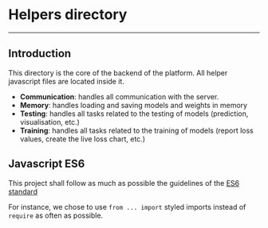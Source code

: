 # Helpers directory

---

## Introduction

This directory is the core of the backend of the platform. All helper javascript files are located inside it.

- **Communication**: handles all communication with the server.
- **Memory**: handles loading and saving models and weights in memory
- **Testing**: handles all tasks related to the testing of models (prediction, visualisation, etc.)
- **Training**: handles all tasks related to the training of models (report loss values, create the live loss chart, etc.)

## Javascript ES6

This project shall follow as much as possible the guidelines of the [ES6 standard](https://www.w3schools.com/js/js_es6.asp)

For instance, we chose to use `from ... import` styled imports instead of `require` as often as possible.
